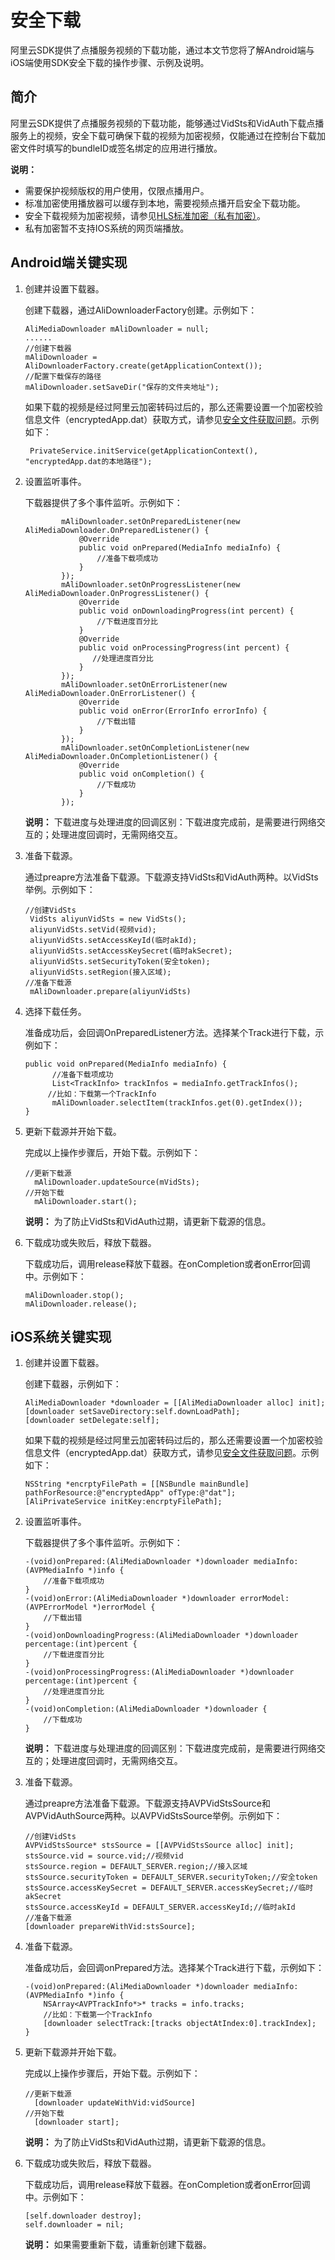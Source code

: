 # 安全下载

阿里云SDK提供了点播服务视频的下载功能，通过本文节您将了解Android端与iOS端使用SDK安全下载的操作步骤、示例及说明。

## 简介

阿里云SDK提供了点播服务视频的下载功能，能够通过VidSts和VidAuth下载点播服务上的视频，安全下载可确保下载的视频为加密视频，仅能通过在控制台下载加密文件时填写的bundleID或签名绑定的应用进行播放。

**说明：**

-   需要保护视频版权的用户使用，仅限点播用户。
-   标准加密使用播放器可以缓存到本地，需要视频点播开启安全下载功能。
-   安全下载视频为加密视频，请参见[HLS标准加密（私有加密）](/cn.zh-CN/开发指南/视频安全/HLS标准加密.md)。
-   私有加密暂不支持IOS系统的网页端播放。

## Android端关键实现

1.  创建并设置下载器。

    创建下载器，通过AliDownloaderFactory创建。示例如下：

    ```
    AliMediaDownloader mAliDownloader = null;
    ......
    //创建下载器
    mAliDownloader = AliDownloaderFactory.create(getApplicationContext());
    //配置下载保存的路径
    mAliDownloader.setSaveDir("保存的文件夹地址");
    ```

    如果下载的视频是经过阿里云加密转码过后的，那么还需要设置一个加密校验信息文件（encryptedApp.dat）获取方式，请参见[安全文件获取问题](/cn.zh-CN/常见问题/播放器问题/安全文件获取问题.md)。示例如下：

    ```
     PrivateService.initService(getApplicationContext(), "encryptedApp.dat的本地路径");
    ```

2.  设置监听事件。

    下载器提供了多个事件监听。示例如下：

    ```
            mAliDownloader.setOnPreparedListener(new AliMediaDownloader.OnPreparedListener() {
                @Override
                public void onPrepared(MediaInfo mediaInfo) {
                    //准备下载项成功
                }
            });
            mAliDownloader.setOnProgressListener(new AliMediaDownloader.OnProgressListener() {
                @Override
                public void onDownloadingProgress(int percent) {
                    //下载进度百分比
                }
                @Override
                public void onProcessingProgress(int percent) {
                   //处理进度百分比
                }
            });
            mAliDownloader.setOnErrorListener(new AliMediaDownloader.OnErrorListener() {
                @Override
                public void onError(ErrorInfo errorInfo) {
                    //下载出错
                }
            });
            mAliDownloader.setOnCompletionListener(new AliMediaDownloader.OnCompletionListener() {
                @Override
                public void onCompletion() {
                    //下载成功
                }
            });
    ```

    **说明：** 下载进度与处理进度的回调区别：下载进度完成前，是需要进行网络交互的；处理进度回调时，无需网络交互。

3.  准备下载源。

    通过preapre方法准备下载源。下载源支持VidSts和VidAuth两种。以VidSts举例。示例如下：

    ```
    //创建VidSts
     VidSts aliyunVidSts = new VidSts();
     aliyunVidSts.setVid(视频vid);
     aliyunVidSts.setAccessKeyId(临时akId);
     aliyunVidSts.setAccessKeySecret(临时akSecret);
     aliyunVidSts.setSecurityToken(安全token);
     aliyunVidSts.setRegion(接入区域);
    //准备下载源
     mAliDownloader.prepare(aliyunVidSts)
    ```

4.  选择下载任务。

    准备成功后，会回调OnPreparedListener方法。选择某个Track进行下载，示例如下：

    ```
    public void onPrepared(MediaInfo mediaInfo) {
          //准备下载项成功
          List<TrackInfo> trackInfos = mediaInfo.getTrackInfos();
         //比如：下载第一个TrackInfo
          mAliDownloader.selectItem(trackInfos.get(0).getIndex());
    }
    ```

5.  更新下载源并开始下载。

    完成以上操作步骤后，开始下载。示例如下：

    ```
    //更新下载源
      mAliDownloader.updateSource(mVidSts);
    //开始下载
      mAliDownloader.start();
    ```

    **说明：** 为了防止VidSts和VidAuth过期，请更新下载源的信息。

6.  下载成功或失败后，释放下载器。

    下载成功后，调用release释放下载器。在onCompletion或者onError回调中。示例如下：

    ```
    mAliDownloader.stop();
    mAliDownloader.release();
    ```


## iOS系统关键实现

1.  创建并设置下载器。

    创建下载器，示例如下：

    ```
    AliMediaDownloader *downloader = [[AliMediaDownloader alloc] init];
    [downloader setSaveDirectory:self.downLoadPath];
    [downloader setDelegate:self];
    ```

    如果下载的视频是经过阿里云加密转码过后的，那么还需要设置一个加密校验信息文件（encryptedApp.dat）获取方式，请参见[安全文件获取问题](/cn.zh-CN/常见问题/播放器问题/安全文件获取问题.md)。示例如下：

    ```
    NSString *encrptyFilePath = [[NSBundle mainBundle] pathForResource:@"encryptedApp" ofType:@"dat"];
    [AliPrivateService initKey:encrptyFilePath];
    ```

2.  设置监听事件。

    下载器提供了多个事件监听。示例如下：

    ```
    -(void)onPrepared:(AliMediaDownloader *)downloader mediaInfo:(AVPMediaInfo *)info {
        //准备下载项成功
    }
    -(void)onError:(AliMediaDownloader *)downloader errorModel:(AVPErrorModel *)errorModel {
        //下载出错
    }
    -(void)onDownloadingProgress:(AliMediaDownloader *)downloader percentage:(int)percent {
        //下载进度百分比
    }
    -(void)onProcessingProgress:(AliMediaDownloader *)downloader percentage:(int)percent {
        //处理进度百分比
    }
    -(void)onCompletion:(AliMediaDownloader *)downloader {
        //下载成功
    }
    ```

    **说明：** 下载进度与处理进度的回调区别：下载进度完成前，是需要进行网络交互的；处理进度回调时，无需网络交互。

3.  准备下载源。

    通过preapre方法准备下载源。下载源支持AVPVidStsSource和AVPVidAuthSource两种。以AVPVidStsSource举例。示例如下：

    ```
    //创建VidSts
    AVPVidStsSource* stsSource = [[AVPVidStsSource alloc] init];
    stsSource.vid = source.vid;//视频vid
    stsSource.region = DEFAULT_SERVER.region;//接入区域
    stsSource.securityToken = DEFAULT_SERVER.securityToken;//安全token
    stsSource.accessKeySecret = DEFAULT_SERVER.accessKeySecret;//临时akSecret
    stsSource.accessKeyId = DEFAULT_SERVER.accessKeyId;//临时akId
    //准备下载源
    [downloader prepareWithVid:stsSource];
    ```

4.  准备下载源。

    准备成功后，会回调onPrepared方法。选择某个Track进行下载，示例如下：

    ```
    -(void)onPrepared:(AliMediaDownloader *)downloader mediaInfo:(AVPMediaInfo *)info {
        NSArray<AVPTrackInfo*>* tracks = info.tracks;
        //比如：下载第一个TrackInfo
        [downloader selectTrack:[tracks objectAtIndex:0].trackIndex];
    }
    ```

5.  更新下载源并开始下载。

    完成以上操作步骤后，开始下载。示例如下：

    ```
    //更新下载源
      [downloader updateWithVid:vidSource]
    //开始下载
      [downloader start];
    ```

    **说明：** 为了防止VidSts和VidAuth过期，请更新下载源的信息。

6.  下载成功或失败后，释放下载器。

    下载成功后，调用release释放下载器。在onCompletion或者onError回调中。示例如下：

    ```
    [self.downloader destroy];
    self.downloader = nil;
    ```

    **说明：** 如果需要重新下载，请重新创建下载器。


